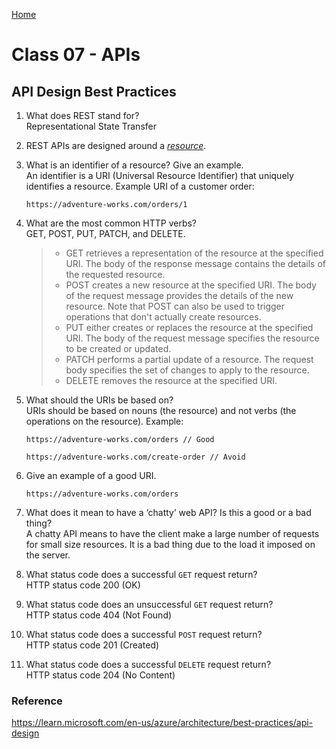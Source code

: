[Home](/README.md)

# Class 07 - APIs

## API Design Best Practices

1. What does REST stand for?  
Representational State Transfer
1. REST APIs are designed around a <u>_resource_</u>.
1. What is an identifier of a resource? Give an example.  
An identifier is a URI (Universal Resource Identifier) that uniquely identifies a resource. Example URI of a customer order:

    ```http
    https://adventure-works.com/orders/1
    ```

1. What are the most common HTTP verbs?  
GET, POST, PUT, PATCH, and DELETE.

    > - GET retrieves a representation of the resource at the specified URI. The body of the response message contains the details of the requested resource.
    > - POST creates a new resource at the specified URI. The body of the request message provides the details of the new resource. Note that POST can also be used to trigger operations that don't actually create resources.
    > - PUT either creates or replaces the resource at the specified URI. The body of the request message specifies the resource to be created or updated.
    > - PATCH performs a partial update of a resource. The request body specifies the set of changes to apply to the resource.
    > - DELETE removes the resource at the specified URI.

1. What should the URIs be based on?  
URIs should be based on nouns (the resource) and not verbs (the operations on the resource). Example:

    ```http
    https://adventure-works.com/orders // Good

    https://adventure-works.com/create-order // Avoid
    ```

1. Give an example of a good URI.  

    ```http
    https://adventure-works.com/orders
    ```

1. What does it mean to have a ‘chatty’ web API? Is this a good or a bad thing?  
A chatty API means to have the client make a large number of requests for small size resources. It is a bad thing due to the load it imposed on the server.
1. What status code does a successful `GET` request return?  
HTTP status code 200 (OK)
1. What status code does an unsuccessful `GET` request return?  
HTTP status code 404 (Not Found)
1. What status code does a successful `POST` request return?  
HTTP status code 201 (Created)
1. What status code does a successful `DELETE` request return?  
HTTP status code 204 (No Content)

### Reference

https://learn.microsoft.com/en-us/azure/architecture/best-practices/api-design

